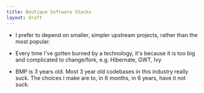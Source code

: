 ```yaml
---
title: Boutique Software Stacks
layout: draft
---
```


* I prefer to depend on smaller, simpler upstream projects, rather than the most popular.

* Every time I've gotten burned by a technology, it's because it is too big and complicated to change/fork, e.g. Hibernate, GWT, Ivy

* BMP is 3 years old. Most 3 year old codebases in this industry really suck. The choices I make are to, in 6 months, in 6 years, have it not suck.


